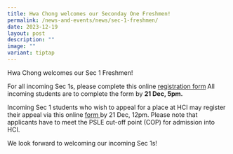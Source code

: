 ```yaml
---
title: Hwa Chong welcomes our Seconday One Freshmen!
permalink: /news-and-events/news/sec-1-freshmen/
date: 2023-12-19
layout: post
description: ""
image: ""
variant: tiptap
---
```

<p>Hwa Chong welcomes our Sec 1 Freshmen!</p><p>For all incoming Sec 1s, please complete this online <a href="https://form.gov.sg/64d0545cd373a30012858103" rel="noopener noreferrer nofollow" target="_blank">registration form</a><strong> </strong>All incoming students are to complete the form by <strong>21 Dec, 5pm.</strong><br></p><p>Incoming Sec 1 students who wish to appeal for a place at HCI may register their appeal via this online <a href="https://form.gov.sg/651250dddc70110011dd7f1a" rel="noopener noreferrer nofollow" target="_blank">form </a>by 21 Dec, 12pm. Please note that applicants have to meet the PSLE cut-off point (COP) for admission into HCI.<br></p><p>We look forward to welcoming our incoming Sec 1s!</p>
